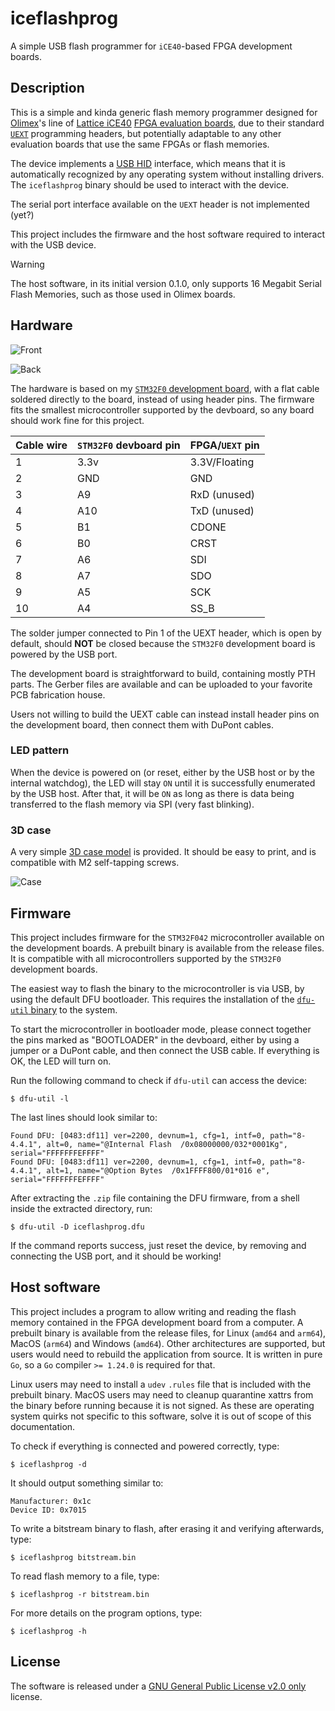 # iceflashprog
A simple USB flash programmer for `iCE40`-based FPGA development boards.


## Description

This is a simple and kinda generic flash memory programmer designed for [Olimex](https://www.olimex.com/)'s line of [Lattice iCE40](https://www.latticesemi.com/Products/FPGAandCPLD/iCE40) [FPGA evaluation boards](https://www.olimex.com/Products/FPGA/iCE40/), due to their standard [`UEXT`](https://www.olimex.com/Products/Modules/) programming headers, but potentially adaptable to any other evaluation boards that use the same FPGAs or flash memories.

The device implements a [USB HID](https://en.wikipedia.org/wiki/USB_human_interface_device_class) interface, which means that it is automatically recognized by any operating system without installing drivers. The `iceflashprog` binary should be used to interact with the device.

The serial port interface available on the `UEXT` header is not implemented (yet?)

This project includes the firmware and the host software required to interact with the USB device.

> [!WARNING]
> The host software, in its initial version 0.1.0, only supports 16 Megabit Serial Flash Memories, such as those used in Olimex boards.

## Hardware

![Front](./share/images/iceflashprog-front.jpg)

![Back](./share/images/iceflashprog-back.jpg)

The hardware is based on my [`STM32F0` development board](https://rafaelmartins.com/p/stm32-usbd-devboards/#stm32f0-variant), with a flat cable soldered directly to the board, instead of using header pins. The firmware fits the smallest microcontroller supported by the devboard, so any board should work fine for this project.

| Cable wire | `STM32F0` devboard pin | FPGA/`UEXT` pin |
| ---------- | ---------------------- | --------------- |
| 1          | 3.3v                   | 3.3V/Floating   |
| 2          | GND                    | GND             |
| 3          | A9                     | RxD (unused)    |
| 4          | A10                    | TxD (unused)    |
| 5          | B1                     | CDONE           |
| 6          | B0                     | CRST            |
| 7          | A6                     | SDI             |
| 8          | A7                     | SDO             |
| 9          | A5                     | SCK             |
| 10         | A4                     | SS_B            |

The solder jumper connected to Pin 1 of the UEXT header, which is open by default, should **NOT** be closed because the `STM32F0` development board is powered by the USB port.

The development board is straightforward to build, containing mostly PTH parts. The Gerber files are available and can be uploaded to your favorite PCB fabrication house.

Users not willing to build the UEXT cable can instead install header pins on the development board, then connect them with DuPont cables.


### LED pattern

When the device is powered on (or reset, either by the USB host or by the internal watchdog), the LED will stay `ON` until it is successfully enumerated by the USB host. After that, it will be `ON` as long as there is data being transferred to the flash memory via SPI (very fast blinking).


### 3D case

A very simple [3D case model](./3d-models/) is provided. It should be easy to print, and is compatible with M2 self-tapping screws.

![Case](./share/images/iceflashprog-case.jpg)


## Firmware

This project includes firmware for the `STM32F042` microcontroller available on the development boards. A prebuilt binary is available from the release files. It is compatible with all microcontrollers supported by the `STM32F0` development boards.

The easiest way to flash the binary to the microcontroller is via USB, by using the default DFU bootloader. This requires the installation of the [`dfu-util` binary](https://dfu-util.sourceforge.net/) to the system.

To start the microcontroller in bootloader mode, please connect together the pins marked as "BOOTLOADER" in the devboard, either by using a jumper or a DuPont cable, and then connect the USB cable. If everything is OK, the LED will turn on.

Run the following command to check if `dfu-util` can access the device:
```shell
$ dfu-util -l
```

The last lines should look similar to:
```
Found DFU: [0483:df11] ver=2200, devnum=1, cfg=1, intf=0, path="8-4.4.1", alt=0, name="@Internal Flash  /0x08000000/032*0001Kg", serial="FFFFFFFEFFFF"
Found DFU: [0483:df11] ver=2200, devnum=1, cfg=1, intf=0, path="8-4.4.1", alt=1, name="@Option Bytes  /0x1FFFF800/01*016 e", serial="FFFFFFFEFFFF"
```

After extracting the `.zip` file containing the DFU firmware, from a shell inside the extracted directory, run:

```shell
$ dfu-util -D iceflashprog.dfu
```

If the command reports success, just reset the device, by removing and connecting the USB port, and it should be working!


## Host software

This project includes a program to allow writing and reading the flash memory contained in the FPGA development board from a computer. A prebuilt binary is available from the release files, for Linux (`amd64` and `arm64`), MacOS (`arm64`) and Windows (`amd64`). Other architectures are supported, but users would need to rebuild the application from source. It is written in pure `Go`, so a `Go` compiler `>= 1.24.0` is required for that.

Linux users may need to install a `udev` `.rules` file that is included with the prebuilt binary. MacOS users may need to cleanup quarantine xattrs from the binary before running because it is not signed. As these are operating system quirks not specific to this software, solve it is out of scope of this documentation.

To check if everything is connected and powered correctly, type:
```shell
$ iceflashprog -d
```

It should output something similar to:
```
Manufacturer: 0x1c
Device ID: 0x7015
```

To write a bitstream binary to flash, after erasing it and verifying afterwards, type:
```shell
$ iceflashprog bitstream.bin
```

To read flash memory to a file, type:
```shell
$ iceflashprog -r bitstream.bin
```

For more details on the program options, type:
```shell
$ iceflashprog -h
```


## License

The software is released under a [GNU General Public License v2.0 only](./LICENSE) license.
